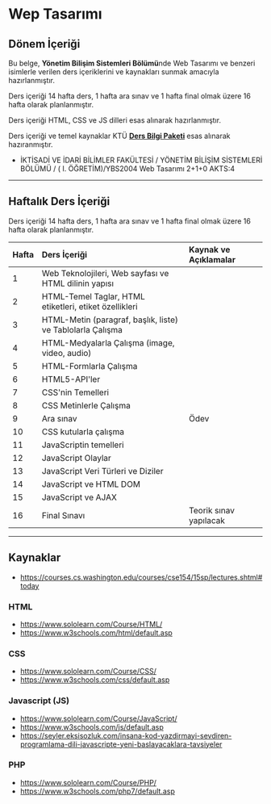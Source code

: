 # Wep Tasarımı
## Dönem İçeriği
Bu belge, **Yönetim Bilişim Sistemleri Bölümü**nde Web Tasarımı ve benzeri isimlerle verilen ders içeriklerini ve kaynakları sunmak amacıyla hazırlanmıştır. 

Ders içeriği 14 hafta ders, 1 hafta ara sınav ve 1 hafta final olmak üzere 16 hafta olarak planlanmıştır.

Ders içeriği HTML, CSS ve JS dilleri esas alınarak hazırlanmıştır.

Ders içeriği ve temel kaynaklar KTÜ [**Ders Bilgi Paketi**][bilgi-paketi] esas alınarak hazıranmıştır.
* İKTİSADİ VE İDARİ BİLİMLER FAKÜLTESİ / YÖNETİM BİLİŞİM SİSTEMLERİ BÖLÜMÜ / ( I. ÖĞRETİM)/YBS2004	Web Tasarımı	2+1+0	AKTS:4

---

## Haftalık Ders İçeriği
Ders içeriği 14 hafta ders, 1 hafta ara sınav ve 1 hafta final olmak üzere 16 hafta olarak planlanmıştır.

| Hafta | Ders İçeriği                                       | Kaynak ve Açıklamalar   |
| :-- | :--                                                  | :--    |
| 1     | Web Teknolojileri, Web sayfası ve HTML dilinin yapısı   |  |
| 2     | HTML-Temel Taglar, HTML etiketleri, etiket özellikleri       |  |
| 3     | HTML-Metin (paragraf, başlık, liste) ve Tablolarla Çalışma         |  |
| 4     | HTML-Medyalarla Çalışma (image, video, audio)   |   |
| 5     | HTML-Formlarla Çalışma   |   |
| 6     | HTML5-API'ler                     |  |
| 7     | CSS'nin Temelleri      |   |
| 8     | CSS Metinlerle Çalışma    |  |
| 9     | Ara sınav                                                     | Ödev  |
| 10    | CSS kutularla çalışma     |  |
| 11    | JavaScriptin temelleri  | |
| 12    | JavaScript Olaylar |   |
| 13    | JavaScript Veri Türleri ve Diziler     |   |
| 14    | JavaScript ve HTML DOM   |   |
| 15    | JavaScript ve AJAX  |   |
| 16    | Final Sınavı                                                  | Teorik sınav yapılacak  |

---

## Kaynaklar
* https://courses.cs.washington.edu/courses/cse154/15sp/lectures.shtml#today 

### HTML
* https://www.sololearn.com/Course/HTML/
* https://www.w3schools.com/html/default.asp

### CSS
* https://www.sololearn.com/Course/CSS/
* https://www.w3schools.com/css/default.asp

### Javascript (JS)
* https://www.sololearn.com/Course/JavaScript/
* https://www.w3schools.com/js/default.asp
* https://seyler.eksisozluk.com/insana-kod-yazdirmayi-sevdiren-programlama-dili-javascripte-yeni-baslayacaklara-tavsiyeler

### PHP
* https://www.sololearn.com/Course/PHP/
* https://www.w3schools.com/php7/default.asp


[bilgi-paketi]: http://www.katalog.ktu.edu.tr/DersBilgiPaketi/course.aspx?pid=3678&lang=1&dbid=560821